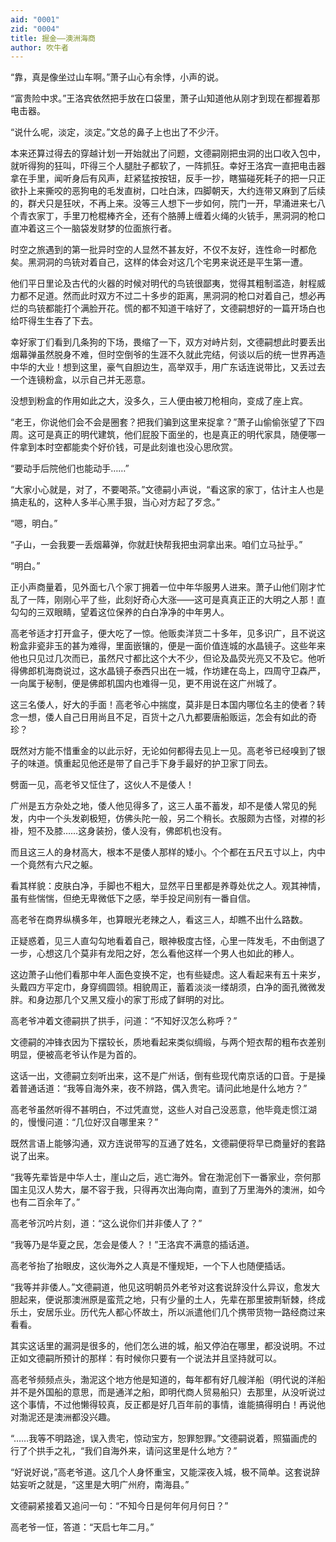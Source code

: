 ```yaml
---
aid: "0001"
zid: "0004"
title: 掘金——澳洲海商
author: 吹牛者
---
```


“靠，真是像坐过山车啊。”萧子山心有余悸，小声的说。

“富贵险中求。”王洛宾依然把手放在口袋里，萧子山知道他从刚才到现在都握着那电击器。

“说什么呢，淡定，淡定。”文总的鼻子上也出了不少汗。

本来还算过得去的穿越计划一开始就出了问题，文德嗣刚把虫洞的出口收入包中，就听得狗的狂叫，吓得三个人腿肚子都软了，一阵抓狂。幸好王洛宾一直把电击器拿在手里，闻听身后有风声，赶紧猛按按钮，反手一抄，瞎猫碰死耗子的把一只正欲扑上来撕咬的恶狗电的毛发直树，口吐白沫，四脚朝天，大约连带又麻到了后续的，群犬只是狂吠，不再上来。没等三人想下一步如何，院门一开，早涌进来七八个青衣家丁，手里刀枪棍棒齐全，还有个胳膊上缠着火绳的火铳手，黑洞洞的枪口直冲着这三个一脑袋发财梦的位面旅行者。

时空之旅遇到的第一批异时空的人显然不甚友好，不仅不友好，连性命一时都危矣。黑洞洞的鸟铳对着自己，这样的体会对这几个宅男来说还是平生第一遭。

他们平日里论及古代的火器的时候对明代的鸟铳很鄙夷，觉得其粗制滥造，射程威力都不足道。然而此时双方不过二十多步的距离，黑洞洞的枪口对着自己，想必再烂的鸟铳都能打个满脸开花。慌的都不知道干啥好了，文德嗣想好的一篇开场白也给吓得生生吞了下去。

幸好家丁们看到几条狗的下场，畏缩了一下，双方对峙片刻，文德嗣想此时要丢出烟幕弹虽然脱身不难，但时空倒爷的生涯不久就此完结，何谈以后的统一世界再造中华的大业！想到这里，豪气自胆边生，高举双手，用广东话连说带比，又丢过去一个连镜粉盒，以示自己并无恶意。

没想到粉盒的作用如此之大，没多久，三人便由被刀枪相向，变成了座上宾。

“老王，你说他们会不会是圈套？把我们骗到这里来捉拿？”萧子山偷偷张望了下四周。这可是真正的明代建筑，他们屁股下面坐的，也是真正的明代家具，随便哪一件拿到本时空都能卖个好价钱，可是此刻谁也没心思欣赏。

“要动手后院他们也能动手……”

“大家小心就是，对了，不要喝茶。”文德嗣小声说，“看这家的家丁，估计主人也是搞走私的，这种人多半心黑手狠，当心对方起了歹念。”

“嗯，明白。”

“子山，一会我要一丢烟幕弹，你就赶快帮我把虫洞拿出来。咱们立马扯乎。”

“明白。”

正小声商量着，见外面七八个家丁拥着一位中年华服男人进来。萧子山他们刚才忙乱了一阵，刚刚心平了些，此刻好奇心大涨——这可是真真正正的大明之人那！直勾勾的三双眼睛，望着这位保养的白白净净的中年男人。

高老爷适才打开盒子，便大吃了一惊。他贩卖洋货二十多年，见多识广，且不说这粉盒非瓷非玉的甚为难得，里面嵌镶的，便是一面价值连城的水晶镜子。这些年来他也只见过几次而已，虽然尺寸都比这个大不少，但论及晶荧光亮又不及它。他听得佛郎机海商说过，这水晶镜子泰西只出在一城，作坊建在岛上，四周守卫森严，一向属于秘制，便是佛郎机国内也难得一见，更不用说在这广州城了。

这三名倭人，好大的手面！高老爷心中揣度，莫非是日本国内哪位名主的使者？转念一想，倭人自己日用尚且不足，百货十之八九都要唐船贩运，怎会有如此的奇珍？

既然对方能不惜重金的以此示好，无论如何都得去见上一见。高老爷已经嗅到了银子的味道。慎重起见他还是带了自己手下身手最好的护卫家丁同去。

劈面一见，高老爷又怔住了，这伙人不是倭人！

广州是五方杂处之地，倭人他见得多了，这三人虽不蓄发，却不是倭人常见的髡发，内中一个头发剃极短，仿佛头陀一般，另二个稍长。衣服颇为古怪，对襟的衫褂，短不及膝……这身装扮，倭人没有，佛郎机也没有。

而且这三人的身材高大，根本不是倭人那样的矮小。个个都在五尺五寸以上，内中一个竟然有六尺之躯。

看其样貌：皮肤白净，手脚也不粗大，显然平日里都是养尊处优之人。观其神情，虽有些惴惴，但绝无卑微低下之感，举手投足间别有一番自信。

高老爷在商界纵横多年，也算眼光老辣之人，看这三人，却瞧不出什么路数。

正疑惑着，见三人直勾勾地看着自己，眼神极度古怪，心里一阵发毛，不由倒退了一步，心想这几个莫非有龙阳之好，怎么看他这样一个男人也如此的糁人。

这边萧子山他们看那中年人面色变换不定，也有些疑虑。这人看起来有五十来岁，头戴四方平定巾，身穿绸圆领。相貌周正，蓄着淡淡一缕胡须，白净的面孔微微发胖。和身边那几个又黑又瘦小的家丁形成了鲜明的对比。

高老爷冲着文德嗣拱了拱手，问道：“不知好汉怎么称呼？”

文德嗣的冲锋衣因为下摆较长，质地看起来类似绸缎，与两个短衣帮的粗布衣差别明显，便被高老爷认作是为首的。

这话一出，文德嗣立刻听出来，这不是广州话，倒有些现代南京话的口音。于是操着普通话道：“我等自海外来，夜不辨路，偶入贵宅。请问此地是什么地方？”

高老爷虽然听得不甚明白，不过凭直觉，这些人对自己没恶意，他毕竟走惯江湖的，慢慢问道：“几位好汉自哪里来？”

既然言语上能够沟通，双方连说带写的互通了姓名，文德嗣便将早已商量好的套路说了出来。

“我等先辈皆是中华人士，崖山之后，逃亡海外。曾在渤泥创下一番家业，奈何那国主见汉人势大，屡不容于我，只得再次出海向南，直到了万里海外的澳洲，如今也有二百余年了。”

高老爷沉吟片刻，道：“这么说你们并非倭人了？”

“我等乃是华夏之民，怎会是倭人？！”王洛宾不满意的插话道。

高老爷抬了抬眼皮，这伙海外之人真是不懂规矩，一个下人也随便插话。

“我等并非倭人。”文德嗣道，他见这明朝员外老爷对这套说辞没什么异议，愈发大胆起来，便说那澳洲原是蛮荒之地，只有少量的土人，先辈在那里披荆斩棘，终成乐土，安居乐业。历代先人都心怀故土，所以派遣他们几个携带货物一路经商过来看看。

其实这话里的漏洞是很多的，他们怎么进的城，船又停泊在哪里，都没说明。不过正如文德嗣所预计的那样：有时候你只要有一个说法并且坚持就可以。

高老爷频频点头，渤泥这个地方他是知道的，每年都有好几艘洋船（明代说的洋船并不是外国船的意思，而是通洋之船，即明代商人贸易船只）去那里，从没听说过这个事情，不过他懒得较真，反正都是好几百年前的事情，谁能搞得明白！再说他对渤泥还是澳洲都没兴趣。

“……我等不明路途，误入贵宅，惊动宝方，恕罪恕罪。”文德嗣说着，照猫画虎的行了个拱手之礼，“我们自海外来，请问这里是什么地方？”

“好说好说，”高老爷道。这几个人身怀重宝，又能深夜入城，极不简单。这套说辞姑妄听之就是，“这里是大明广州府，南海县。”

文德嗣紧接着又追问一句：“不知今日是何年何月何日？”

高老爷一怔，答道：“天启七年二月。”
